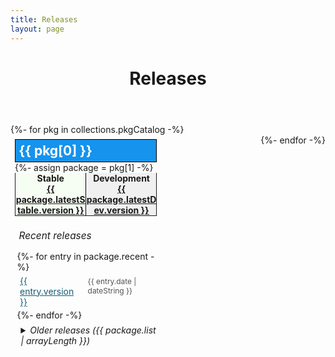 ```yaml
---
title: Releases
layout: page
---
```

<header class="page">

# Releases

</header>

<section class="content-section bg-light small-section">
  <div class="container text-center">
    <div class="row">
      <div class="col-lg-10 mx-auto lead text-left">
        {%- for pkg in collections.pkgCatalog -%}
          <article>
						<h2>{{ pkg[0] }}</h2>
						{%- assign package = pkg[1] -%}
						<header>
							<p>
							<strong>Stable</strong>
							<a href="{{ package.latestStable.url }}">{{ package.latestStable.version }}</a>
							</p>
							<p>
							<strong>Development</strong>
							<a href="{{ package.latestDev.url }}">{{ package.latestDev.version }}</a>
							</p>
						</header>
						<h3>Recent releases</h3>
						<ol>
						{%- for entry in package.recent -%}
							<li class="{{ entry.type }}"><a href="{{ entry.url }}">{{ entry.version }}</a> <time datetime="{{ entry.date }}">{{ entry.date | dateString }}</time></li>
						{%- endfor -%}
						</ol>
						<details>
						<summary>Older releases ({{ package.list | arrayLength }})</summary>
						<ol>
						{%- for entry in package.list -%}
							<li class="{{ entry.type }}"><a href="{{ entry.url }}">{{ entry.version }}</a> <time datetime="{{ entry.date }}">{{ entry.date | dateString }}</time></li>
						{%- endfor -%}
						</ol>
						</details>
          </article>
        {%- endfor -%}
		  </div>
		</div>
	</div> 
</section>

<style type="text/css">
.row {
	--stableBg: hsla(100deg,80%,90%,0.25);
	--unstableBg: rgba(0,0,0,0.05);
}

.row > div {
	display: flex;
	flex-wrap: wrap;
	justify-content: space-between;
}
.row article {
	margin-bottom: 2em;
	padding: 0.5em;
	width: 95%;
}
@media (min-width: 50em) {
	.row article {
		width: 45%;
	}
}

.row :focus {
	outline: 5px solid gray;
}
.row article h2 {
	padding: 0.25em;
	margin: 0;
	border: 1px solid #000;
	color: white;
	background: #1593ED;
}
.row article header {
	display: flex;
	margin-bottom: 0.5em;
	border: 1px solid;
	border-top: none;
}
.row article header p {
	width: 50%;
	margin: 0;
	background-color: var(--unstableBg);
}
.row article header p:first-child {
	background-color: var(--stableBg);
	border-right: 1px solid #000;
}
.row article header p > * {
	display: block;
	text-align: center;
	font-weight: 700;
}
.row article h3 {
	padding-left: 0.42em;
	font-size: 1.1em;
	font-weight: normal;
	font-style: italic;
}
.row article ol {
	margin: 0;
	padding: 0;
	margin-left: 0.25em;
	list-style: none;
}
.row article ol li {
	display: grid;
	grid-template-columns: minmax(6.5ch,max-content) auto;
	gap: 0.25em;
	margin: 0.25em 0;
}
.row article ol li a[href] {
	border: 1px solid rgba(0,0,0,0);
	font-weight: normal;
	padding: 0 0.25em;
	color: #155d74;
}
.row article ol li a[href]:hover,
.row article ol li a[href]:focus {
	color: #053d44;
}
.row article ol li.stable a[href] {
	border-color: rgba(0,0,0,0.25);
	border-radius: 0.25em;
	background-color: var(--stableBg);
}
.row article ol li time {
	opacity: 0.75;
	font-weight: 400;
	font-size: 85%;
	margin-top: 0.25em;
}
.row article details {
	margin-top: 0.5em;
	margin-left: 0.67em;
}
.row article details summary {
	font-style: italic;
	font-weight: 400;
}
</style>